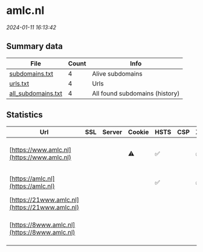 # amlc.nl
*2024-01-11 16:13:42*
## Summary data
| File       | Count | Info |
|------------|-------|------|
|[subdomains.txt](/data/amlc.nl/subdomains.txt)|4|Alive subdomains|
|[urls.txt](/data/amlc.nl/urls.txt)|4|Urls|
|[all_subdomains.txt](/data/amlc.nl/all_subdomains.txt)|4|All found subdomains (history)|
## Statistics
| Url | SSL | Server | Cookie | HSTS | CSP | XFO | XXP | RP | Tech |Title |
|------------|-------|------|------|------|------|------|------|------|------|------|
|[https://www.amlc.nl](https://www.amlc.nl)| ||:warning: |:white_check_mark: | |:white_check_mark: |:white_check_mark: |:white_check_mark: |HSTS MySQL PHP W...|AMLC - Anti Mone...|
|[https://amlc.nl](https://amlc.nl)| || |:white_check_mark: | |:white_check_mark: |:white_check_mark: |:white_check_mark: |HSTS|301 Moved Perman...|
|[https://21www.amlc.nl](https://21www.amlc.nl)| || | | | | |:white_check_mark: |HSTS||
|[https://8www.amlc.nl](https://8www.amlc.nl)| || | | | | |:white_check_mark: |HSTS MySQL PHP W...|AMLC - Anti Mone...|